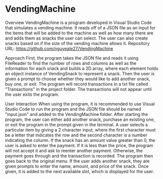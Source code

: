 # VendingMachine

Overview
VendingMachine is a program developed in Visual Studio Code that simulates a vending machine. It reads off of a JSON file as an input for the items that will be added to the machine as well as how many there are and
adds them as snacks the user can select. The user can also create snacks based on if the size of the vending machine allows it.
Repository URL: https://github.com/nguyeale27/VendingMachine

Approach
First, the program takes the JSON file and reads it using FileReader to find the number of rows and columns as well as the information for each snack and builds a 2D array, where
each element holds an object instance of VendingSnack to represent a snack. Then the user is given a prompt to choose whether they would like to add another snack, buy one, or exit.
The program will record transactions in a txt file called "Transactions" in the project folder. The transactions will not appear until the user exits the program.

User Interaction
When using the program, it is recommended to use Visual Studio Code to run the program and the JSON file should be named "input.json" and added to the VendingMachine folder.
After starting the program, the user can either add another snack, purchase an existing one, or exit the program in the prompt given in the terminal.
A user selects a particular item by giving a 2 character input, 
where the first character must be a letter that indicates the row and the second character is a number indicating the column.
If the snack has an amount value greater than 0, the user is asked to enter the payment. If it is less than the price, the program will not accept it and 
ask to reenter another payment. Otherwise, the payment goes through and the transaction is recorded. The program then goes back to the original menu.
If the user adds another snack, they are given prompts to enter the name, amount, and price of the snack. Once given, it is added to the next available slot, which is
displayed for the user.
